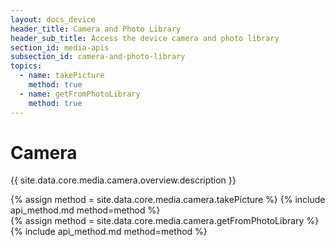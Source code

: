 ```yaml
---
layout: docs_device
header_title: Camera and Photo Library
header_sub_title: Access the device camera and photo library
section_id: media-apis
subsection_id: camera-and-photo-library
topics:
  - name: takePicture
    method: true
  - name: getFromPhotoLibrary
    method: true
---
```

# Camera

{{ site.data.core.media.camera.overview.description }}

<section class="docs-section" id="takepicture">
{% assign method = site.data.core.media.camera.takePicture %}
{% include api_method.md method=method %}
</section>

<section class="docs-section" id="getfromphotolibrary">
{% assign method = site.data.core.media.camera.getFromPhotoLibrary %}
{% include api_method.md method=method %}
</section>
